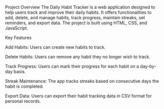 Project Overview
The Daily Habit Tracker is a web application designed to help users track and improve their daily habits. It offers functionalities to add, delete, and manage habits, track progress, maintain streaks, set reminders, and export data. The project is built using HTML, CSS, and JavaScript.

Key Features

Add Habits: Users can create new habits to track.

Delete Habits: Users can remove any habit they no longer wish to track.

Track Progress: Users can mark their progress for each habit on a day-by-day basis.

Streak Maintenance: The app tracks streaks based on consecutive days the habit is completed.

Export Data: Users can export their habit tracking data in CSV format for personal records.
